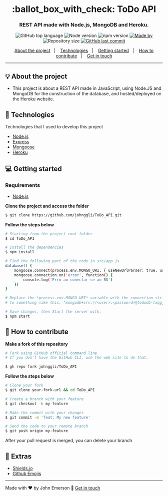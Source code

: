 <h1 align="center">:ballot_box_with_check: ToDo API</h1>
<h3 align="center">REST API made with Node.js, MongoDB and Heroku.</h3>

<p align="center">
  <img alt="GitHub top language" src="https://img.shields.io/github/languages/top/johnggli/ToDo_API?color=%2334CB79">
  
  <img alt="Node version" src="https://img.shields.io/badge/node.js@lts-12.18.0-informational?logo=Node.JS&color=%2334CB79">
  
  <img alt="npm version" src="https://img.shields.io/badge/npm-6.14.4-informational?logo=npm&color=%2334CB79">

  <a href="https://www.linkedin.com/in/johnggli/">
    <img alt="Made by" src="https://img.shields.io/badge/made%20by-John%20Emerson-%2334CB79">
  </a>
  
  <img alt="Repository size" src="https://img.shields.io/github/repo-size/johnggli/ToDo_API?color=%2334CB79">
  
  <a href="https://github.com/johnggli/ToDo_API/commits/master">
    <img alt="GitHub last commit" src="https://img.shields.io/github/last-commit/johnggli/ToDo_API?color=%2334CB79">
  </a>
</p>

<p align="center">
  <a href="#bulb-about-the-project">About the project</a>&nbsp;&nbsp;&nbsp;|&nbsp;&nbsp;&nbsp;
  <a href="#rocket-technologies">Technologies</a>&nbsp;&nbsp;&nbsp;|&nbsp;&nbsp;&nbsp;
  <a href="#computer-getting-started">Getting started</a>&nbsp;&nbsp;&nbsp;|&nbsp;&nbsp;&nbsp;
  <a href="#thinking-how-to-contribute">How to contribute</a>&nbsp;&nbsp;&nbsp;|&nbsp;&nbsp;&nbsp;
  <a href="#star2-extras">Get in touch</a>
</p>

---

## :bulb: About the project

- This project is about a REST API made in JavaScript, using Node.JS and MongoDB for the construction of the database, and hosted/deployed on the Heroku website.

## :rocket: Technologies

Technologies that I used to develop this project

- [Node.js](https://nodejs.org/en/)
- [Express](https://expressjs.com/pt-br/)
- [Mongoose](https://mongoosejs.com/)
- [Heroku](https://dashboard.heroku.com/)

## :computer: Getting started

### Requirements

- [Node.js](https://nodejs.org/en/)

**Clone the project and access the folder**

```bash
$ git clone https://github.com/johnggli/ToDo_API.git
```

**Follow the steps below**

```bash
# Starting from the project root folder
$ cd ToDo_API

# Install the dependencies
$ npm install

# Find the following part of the code in src/app.js
database() {
    mongoose.connect(process.env.MONGO_URI, { useNewUrlParser: true, useUnifiedTopology: true })
    mongoose.connection.on('error', function() {
        console.log('Erro ao conectar-se ao BD')
    })
}

# Replace the *process.env.MONGO_URI* variable with the connection string of your MongoDB database
# to something like this: "mongodb+srv://<user>:<password>@tododb-txqgj.gcp.mongodb.net/<dbname>"

# Save changes, then Start the server with:
$ npm start
```

## :thinking: How to contribute

**Make a fork of this repository**

```bash
# Fork using GitHub official command line
# If you don't have the GitHub CLI, use the web site to do that.

$ gh repo fork johnggli/ToDo_API
```

**Follow the steps below**

```bash
# Clone your fork
$ git clone your-fork-url && cd ToDo_API

# Create a branch with your feature
$ git checkout -b my-feature

# Make the commit with your changes
$ git commit -m 'feat: My new feature'

# Send the code to your remote branch
$ git push origin my-feature
```

After your pull request is merged, you can delete your branch

## :star2: Extras
- [Shields.io](https://shields.io/)
- [Github Emojis](https://gist.github.com/rxaviers/7360908)

---

Made with ♥ by John Emerson :wave: [Get in touch](https://johnggli.github.io/linktree)
